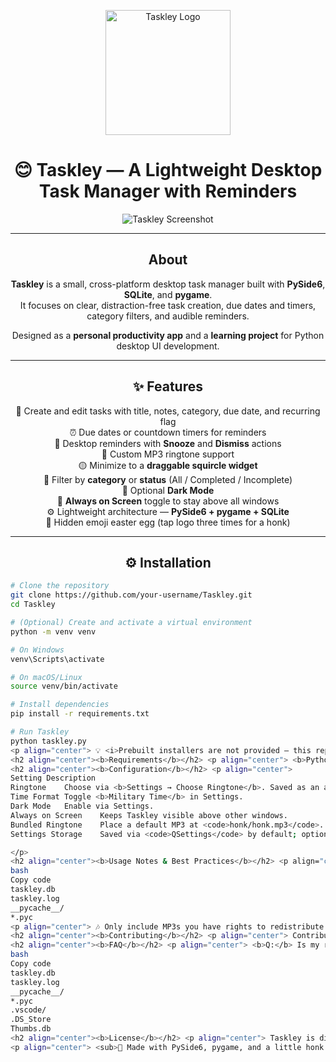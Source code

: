 <p align="center">
  <img width="200" alt="Taskley Logo" src="https://raw.githubusercontent.com/your-username/Taskley/master/assets/taskley-logo.png">
</p>

<h1 align="center">😊 <b>Taskley</b> — A Lightweight Desktop Task Manager with Reminders</h1>

<p align="center">
  <img alt="Taskley Screenshot" src="https://raw.githubusercontent.com/your-username/Taskley/master/extra/promo/taskley-readme.png">
</p>

---

<h2 align="center"><b>About</b></h2>

<p align="center">
<b>Taskley</b> is a small, cross-platform desktop task manager built with <b>PySide6</b>, <b>SQLite</b>, and <b>pygame</b>.<br>
It focuses on clear, distraction-free task creation, due dates and timers, category filters, and audible reminders.
</p>

<p align="center">
Designed as a <b>personal productivity app</b> and a <b>learning project</b> for Python desktop UI development.
</p>

---

<h2 align="center">✨ <b>Features</b></h2>

<p align="center">
🧾 Create and edit tasks with title, notes, category, due date, and recurring flag<br>
⏰ Due dates or countdown timers for reminders<br>
🔔 Desktop reminders with <b>Snooze</b> and <b>Dismiss</b> actions<br>
🎵 Custom MP3 ringtone support<br>
🟡 Minimize to a <b>draggable squircle widget</b><br>
📁 Filter by <b>category</b> or <b>status</b> (All / Completed / Incomplete)<br>
🌙 Optional <b>Dark Mode</b><br>
📌 <b>Always on Screen</b> toggle to stay above all windows<br>
⚙️ Lightweight architecture — <b>PySide6 + pygame + SQLite</b><br>
🐣 Hidden emoji easter egg (tap logo three times for a honk)
</p>

---

<h2 align="center">⚙️ <b>Installation</b></h2>

```bash
# Clone the repository
git clone https://github.com/your-username/Taskley.git
cd Taskley

# (Optional) Create and activate a virtual environment
python -m venv venv

# On Windows
venv\Scripts\activate

# On macOS/Linux
source venv/bin/activate

# Install dependencies
pip install -r requirements.txt

# Run Taskley
python taskley.py
<p align="center"> 💡 <i>Prebuilt installers are not provided — this repository is source-first.</i> </p>
<h2 align="center"><b>Requirements</b></h2> <p align="center"> <b>Python 3.9+</b> (recommended)<br> <b>PySide6</b> — for the user interface<br> <b>pygame</b> — for MP3 playback (platform codec support may vary)<br> <b>Optional:</b> a licensed MP3 placed in <code>honk/honk.mp3</code> for the default honk sound </p>
<h2 align="center"><b>Configuration</b></h2> <p align="center">
Setting	Description
Ringtone	Choose via <b>Settings → Choose Ringtone</b>. Saved as an absolute path.
Time Format	Toggle <b>Military Time</b> in Settings.
Dark Mode	Enable via Settings.
Always on Screen	Keeps Taskley visible above other windows.
Bundled Ringtone	Place a default MP3 at <code>honk/honk.mp3</code>.
Settings Storage	Saved via <code>QSettings</code> by default; optionally store in SQLite.

</p>
<h2 align="center"><b>Usage Notes & Best Practices</b></h2> <p align="center"> Do <b>not</b> commit runtime files to Git: </p>
bash
Copy code
taskley.db
taskley.log
__pycache__/
*.pyc
<p align="center"> 🎶 Only include MP3s you have rights to redistribute.<br> 📦 For deployment, consider <b>PyInstaller</b> or <b>Briefcase</b>.<br> 🔊 Test pygame audio on target platforms. </p>
<h2 align="center"><b>Contributing</b></h2> <p align="center"> Contributions are welcome! Open issues for bugs and feature requests, and submit pull requests for improvements. </p> <p align="center"><b>Pull Request Checklist:</b></p> <p align="center"> ✔️ Describe the change and its purpose<br> ✔️ Keep commits small and focused<br> ✔️ Update README if setup or behavior changes<br> ✔️ Add or update tests when possible </p> <p align="center"> <i>See <code>CONTRIBUTING.md</code> if you plan to contribute regularly.</i> </p>
<h2 align="center"><b>FAQ</b></h2> <p align="center"> <b>Q:</b> Is my ringtone copied into the app folder?<br> <b>A:</b> No. Taskley stores only the absolute path you select. If the file moves or is deleted, playback will fail. </p> <p align="center"> <b>Q:</b> Where are settings stored?<br> <b>A:</b> In your platform’s <code>QSettings</code>. You can migrate them into SQLite if you prefer. </p> <p align="center"> <b>Q:</b> Which files should I ignore in Git?<br> <b>A:</b> </p>
bash
Copy code
taskley.db
taskley.log
__pycache__/
*.pyc
.vscode/
.DS_Store
Thumbs.db
<h2 align="center"><b>License</b></h2> <p align="center"> Taskley is distributed under the <b>MIT License</b>.<br> See <a href="LICENSE">LICENSE</a> for details. </p>
<p align="center"> <sub>💛 Made with PySide6, pygame, and a little honk.</sub> </p> ```
